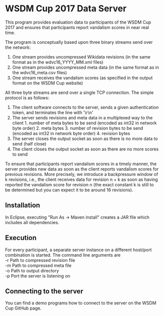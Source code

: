 WSDM Cup 2017 Data Server
====================
This program provides evaluation data to participants of the WSDM Cup 2017 and ensures that participants report vandalism scores in near real time.

The program is conceptually based upon three binary streams send over the network:

  1. One stream provides uncompressed Wikidata revisions (in the same format as in the wdvc16_YYYY_MM.xml files)
  2. One stream provides uncompressed meta data (in the same format as in the wdvc16_meta.csv files)
  3. One stream receives the vandalism scores (as specified in the output format on the WSDM Cup website)

All three byte streams are send over a single TCP connection. The simple protocol is as follows:

  1. The client software connects to the server, sends a given authentication token, and terminates the line with '\r\n'
  2. The server sends revisions and meta data in a multiplexed way to the client
	1. number of meta bytes to be send (encoded as int32 in network byte order)
	2. meta bytes
	3. number of revision bytes to be send (encoded as int32 in network byte order)
	4. revision bytes
  3. The server closes the output socket as soon as there is no more data to send (half close)
  4. The client closes the output socket as soon as there are no more scores to send
  	
To ensure that participants report vandalism scores in a timely manner, the server provides new data as soon as the client reports vandalism scores for previous revisions.
More precisely, we introduce a backpressure window of k revisions, i.e., the client receives data for revision n + k as soon as having reported the vandalism score for revision n (the exact constant k is still to be determined but you can expect it to be around 16 revisions).


Installation
------------
In Eclipse, executing "Run As -> Maven install" creates a JAR file which includes all dependencies.


Execution
--------------------
For every participant, a separate server instance on a different host/port combination is started. The command line arguments are  
  -r Path to compressed revision file  
  -m Path to compressed meta file  
  -o Path to output directory  
  -p Port the server is listening on
 

Connecting to the server
------------------------
You can find a demo programs how to connect to the server on the WSDM Cup GitHub page.
